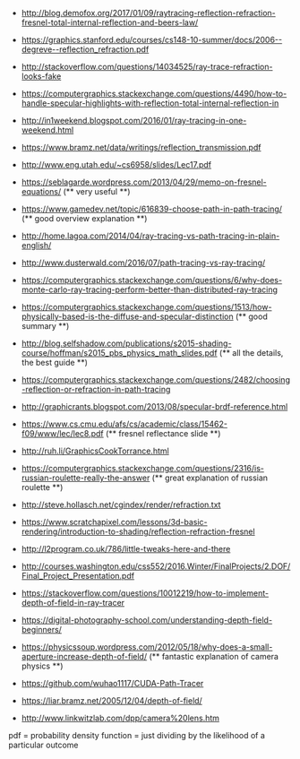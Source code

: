 - http://blog.demofox.org/2017/01/09/raytracing-reflection-refraction-fresnel-total-internal-reflection-and-beers-law/
- https://graphics.stanford.edu/courses/cs148-10-summer/docs/2006--degreve--reflection_refraction.pdf
- http://stackoverflow.com/questions/14034525/ray-trace-refraction-looks-fake
- https://computergraphics.stackexchange.com/questions/4490/how-to-handle-specular-highlights-with-reflection-total-internal-reflection-in
- http://in1weekend.blogspot.com/2016/01/ray-tracing-in-one-weekend.html
- https://www.bramz.net/data/writings/reflection_transmission.pdf
- http://www.eng.utah.edu/~cs6958/slides/Lec17.pdf
- https://seblagarde.wordpress.com/2013/04/29/memo-on-fresnel-equations/ (** very useful **)
- https://www.gamedev.net/topic/616839-choose-path-in-path-tracing/ (** good overview explanation **)
- http://home.lagoa.com/2014/04/ray-tracing-vs-path-tracing-in-plain-english/
- http://www.dusterwald.com/2016/07/path-tracing-vs-ray-tracing/
- https://computergraphics.stackexchange.com/questions/6/why-does-monte-carlo-ray-tracing-perform-better-than-distributed-ray-tracing
- https://computergraphics.stackexchange.com/questions/1513/how-physically-based-is-the-diffuse-and-specular-distinction (** good summary **)
- http://blog.selfshadow.com/publications/s2015-shading-course/hoffman/s2015_pbs_physics_math_slides.pdf (** all the details, the best guide **)
- https://computergraphics.stackexchange.com/questions/2482/choosing-reflection-or-refraction-in-path-tracing
- http://graphicrants.blogspot.com/2013/08/specular-brdf-reference.html
- https://www.cs.cmu.edu/afs/cs/academic/class/15462-f09/www/lec/lec8.pdf (** fresnel reflectance slide **)
- http://ruh.li/GraphicsCookTorrance.html

- https://computergraphics.stackexchange.com/questions/2316/is-russian-roulette-really-the-answer (** great explanation of russian roulette **)
- http://steve.hollasch.net/cgindex/render/refraction.txt
- https://www.scratchapixel.com/lessons/3d-basic-rendering/introduction-to-shading/reflection-refraction-fresnel
- http://l2program.co.uk/786/little-tweaks-here-and-there

- http://courses.washington.edu/css552/2016.Winter/FinalProjects/2.DOF/Final_Project_Presentation.pdf
- https://stackoverflow.com/questions/10012219/how-to-implement-depth-of-field-in-ray-tracer
- https://digital-photography-school.com/understanding-depth-field-beginners/
- https://physicssoup.wordpress.com/2012/05/18/why-does-a-small-aperture-increase-depth-of-field/ (** fantastic explanation of camera physics **)
- https://github.com/wuhao1117/CUDA-Path-Tracer
- https://liar.bramz.net/2005/12/04/depth-of-field/
- http://www.linkwitzlab.com/dpp/camera%20lens.htm


pdf = probability density function = just dividing by the likelihood of a particular outcome
